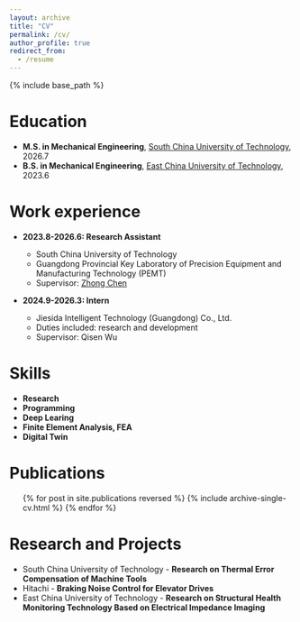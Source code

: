 ```yaml
---
layout: archive
title: "CV"
permalink: /cv/
author_profile: true
redirect_from:
  - /resume
---
```


{% include base_path %}

Education
======
* **M.S. in Mechanical Engineering**, [South China University of Technology](https://www.scut.edu.cn/), 2026.7
* **B.S. in Mechanical Engineering**, [East China University of Technology](https://www.ecust.edu.cn/), 2023.6

Work experience
======
* **2023.8-2026.6: Research Assistant**
  * South China University of Technology
  * Guangdong Provincial Key Laboratory of Precision Equipment and Manufacturing Technology (PEMT)
  * Supervisor: [Zhong Chen](https://scholar.google.com/citations?view_op=list_works&hl=zh-CN&hl=zh-CN&user=w7uswTQAAAAJ)

* **2024.9-2026.3: Intern**
  * Jiesida Intelligent Technology (Guangdong) Co., Ltd.
  * Duties included: research and development
  * Supervisor: Qisen Wu
  
Skills
======
* **Research**
* **Programming**
* **Deep Learing**
* **Finite Element Analysis, FEA**
* **Digital Twin**

Publications
======
  <ul>{% for post in site.publications reversed %}
    {% include archive-single-cv.html %}
  {% endfor %}</ul>
  
Research and Projects
======
* South China University of Technology - **Research on Thermal Error Compensation of Machine Tools**
* Hitachi - **Braking Noise Control for Elevator Drives**
* East China University of Technology - **Research on Structural Health Monitoring Technology Based on Electrical Impedance Imaging**
